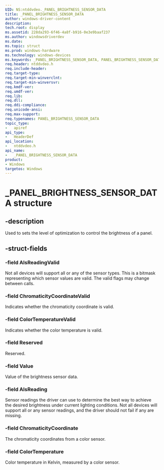 ```yaml
---
UID: NS:ntddvdeo._PANEL_BRIGHTNESS_SENSOR_DATA
title: _PANEL_BRIGHTNESS_SENSOR_DATA
author: windows-driver-content
description:
tech.root: display
ms.assetid: 228da293-6f46-4a8f-b916-0e3e9baaf237
ms.author: windowsdriverdev
ms.date:
ms.topic: struct
ms.prod: windows-hardware
ms.technology: windows-devices
ms.keywords: _PANEL_BRIGHTNESS_SENSOR_DATA, PANEL_BRIGHTNESS_SENSOR_DATA,
req.header: ntddvdeo.h
req.include-header:
req.target-type:
req.target-min-winverclnt:
req.target-min-winversvr:
req.kmdf-ver:
req.umdf-ver:
req.lib:
req.dll:
req.ddi-compliance:
req.unicode-ansi:
req.max-support:
req.typenames: PANEL_BRIGHTNESS_SENSOR_DATA
topic_type:
-	apiref
api_type:
-	HeaderDef
api_location:
-	ntddvdeo.h
api_name:
-	_PANEL_BRIGHTNESS_SENSOR_DATA
product: 
- Windows
targetos: Windows
---
```


# _PANEL_BRIGHTNESS_SENSOR_DATA structure

## -description

Used to sets the level of optimization to control the brightness of a panel.

## -struct-fields

### -field AlsReadingValid

Not all devices will support all or any of the sensor types. This is a bitmask representing which sensor values are valid. The valid flags may change between calls.

### -field ChromaticityCoordinateValid

Indicates whether the chromaticity coordinate is valid.

### -field ColorTemperatureValid

Indicates whether the color temperature is valid.

### -field Reserved

Reserved.

### -field Value

Value of the brightness sensor data.

### -field AlsReading

Sensor readings the driver can use to determine the best way to achieve the desired brightness under current lighting conditions. Not all devices will support all or any sensor readings, and the driver should not fail if any are missing.

### -field ChromaticityCoordinate

The chromaticity coordinates from a color sensor.

### -field ColorTemperature

Color temperature in Kelvin, measured by a color sensor.

